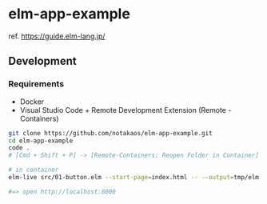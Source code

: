 # elm-app-example

ref. https://guide.elm-lang.jp/

## Development

### Requirements

* Docker
* Visual Studio Code + Remote Development Extension (Remote - Containers)

```sh
git clone https://github.com/notakaos/elm-app-example.git
cd elm-app-example
code .
# [Cmd + Shift + P] -> [Remote-Containers: Reopen Folder in Container]
```

```sh
# in container
elm-live src/01-button.elm --start-page=index.html -- --output=tmp/elm.js

#=> open http://localhost:8000
```